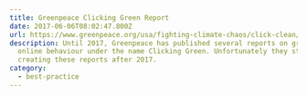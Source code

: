 ```yaml
---
title: Greenpeace Clicking Green Report
date: 2017-06-06T08:02:47.800Z
url: https://www.greenpeace.org/usa/fighting-climate-chaos/click-clean/
description: Until 2017, Greenpeace has published several reports on greening
  online behaviour under the name Clicking Green. Unfortunately they stopped
  creating these reports after 2017.
category:
  - best-practice
---
```


